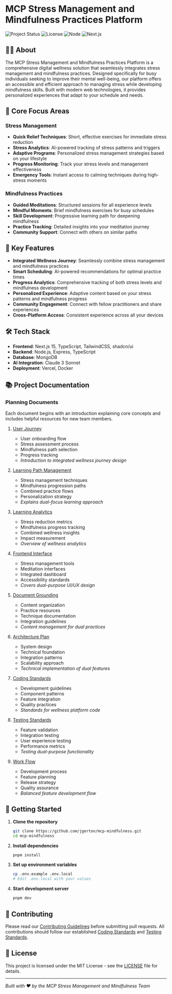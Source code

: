 # MCP Stress Management and Mindfulness Practices Platform

![Project Status](https://img.shields.io/badge/status-in_development-blue)
![License](https://img.shields.io/badge/license-MIT-green)
![Node](https://img.shields.io/badge/node-20.x-brightgreen)
![Next.js](https://img.shields.io/badge/next.js-15.x-black)

## 🧘‍♂️ About

The MCP Stress Management and Mindfulness Practices Platform is a comprehensive digital wellness solution that seamlessly integrates stress management and mindfulness practices. Designed specifically for busy individuals seeking to improve their mental well-being, our platform offers an accessible and efficient approach to managing stress while developing mindfulness skills. Built with modern web technologies, it provides personalized experiences that adapt to your schedule and needs.

## 🎯 Core Focus Areas

### Stress Management
- **Quick Relief Techniques**: Short, effective exercises for immediate stress reduction
- **Stress Analytics**: AI-powered tracking of stress patterns and triggers
- **Adaptive Programs**: Personalized stress management strategies based on your lifestyle
- **Progress Monitoring**: Track your stress levels and management effectiveness
- **Emergency Tools**: Instant access to calming techniques during high-stress moments

### Mindfulness Practices
- **Guided Meditations**: Structured sessions for all experience levels
- **Mindful Moments**: Brief mindfulness exercises for busy schedules
- **Skill Development**: Progressive learning path for deepening mindfulness
- **Practice Tracking**: Detailed insights into your meditation journey
- **Community Support**: Connect with others on similar paths

## 🚀 Key Features

- **Integrated Wellness Journey**: Seamlessly combine stress management and mindfulness practices
- **Smart Scheduling**: AI-powered recommendations for optimal practice times
- **Progress Analytics**: Comprehensive tracking of both stress levels and mindfulness development
- **Personalized Experience**: Adaptive content based on your stress patterns and mindfulness progress
- **Community Engagement**: Connect with fellow practitioners and share experiences
- **Cross-Platform Access**: Consistent experience across all your devices

## 🛠️ Tech Stack

- **Frontend**: Next.js 15, TypeScript, TailwindCSS, shadcn/ui
- **Backend**: Node.js, Express, TypeScript
- **Database**: MongoDB
- **AI Integration**: Claude 3 Sonnet
- **Deployment**: Vercel, Docker

## 📚 Project Documentation

### Planning Documents

Each document begins with an introduction explaining core concepts and includes helpful resources for new team members.

1. [User Journey](project-planning/user-journey-plan.md)
   - User onboarding flow
   - Stress assessment process
   - Mindfulness path selection
   - Progress tracking
   - *Introduction to integrated wellness journey design*

2. [Learning Path Management](project-planning/learning-path-management-plan.md)
   - Stress management techniques
   - Mindfulness progression paths
   - Combined practice flows
   - Personalization strategy
   - *Explains dual-focus learning approach*

3. [Learning Analytics](project-planning/learning-analytics-plan.md)
   - Stress reduction metrics
   - Mindfulness progress tracking
   - Combined wellness insights
   - Impact measurement
   - *Overview of wellness analytics*

4. [Frontend Interface](project-planning/frontend-interface-plan.md)
   - Stress management tools
   - Meditation interfaces
   - Integrated dashboard
   - Accessibility standards
   - *Covers dual-purpose UI/UX design*

5. [Document Grounding](project-planning/document-grounding-plan.md)
   - Content organization
   - Practice resources
   - Technique documentation
   - Integration guidelines
   - *Content management for dual practices*

6. [Architecture Plan](project-planning/architecture-plan.md)
   - System design
   - Technical foundation
   - Integration patterns
   - Scalability approach
   - *Technical implementation of dual features*

7. [Coding Standards](project-planning/coding-standards.md)
   - Development guidelines
   - Component patterns
   - Feature integration
   - Quality practices
   - *Standards for wellness platform code*

8. [Testing Standards](project-planning/testing-standards.md)
   - Feature validation
   - Integration testing
   - User experience testing
   - Performance metrics
   - *Testing dual-purpose functionality*

9. [Work Flow](project-planning/work-flow.md)
   - Development process
   - Feature planning
   - Release strategy
   - Quality assurance
   - *Balanced feature development flow*

## 🚀 Getting Started

1. **Clone the repository**
   ```bash
   git clone https://github.com/jgerton/mcp-mindfulness.git
   cd mcp-mindfulness
   ```

2. **Install dependencies**
   ```bash
   pnpm install
   ```

3. **Set up environment variables**
   ```bash
   cp .env.example .env.local
   # Edit .env.local with your values
   ```

4. **Start development server**
   ```bash
   pnpm dev
   ```

## 🤝 Contributing

Please read our [Contributing Guidelines](CONTRIBUTING.md) before submitting pull requests. All contributions should follow our established [Coding Standards](project-planning/coding-standards.md) and [Testing Standards](project-planning/testing-standards.md).

## 📝 License

This project is licensed under the MIT License - see the [LICENSE](LICENSE) file for details.

<!-- TODO ## 🔗 Additional Resources

- [Project Wiki](https://github.com/your-org/mcp-mindfulness/wiki)
- [API Documentation](https://api-docs.mcp-mindfulness.com)
- [User Guide](https://docs.mcp-mindfulness.com)

## 📞 Support

For support, please:
1. Check our [Documentation](https://docs.mcp-mindfulness.com)
2. Search [Issues](https://github.com/your-org/mcp-mindfulness/issues)
3. Create a new issue if needed -->

---

*Built with ❤️ by the MCP Stress Management and Mindfulness Team*